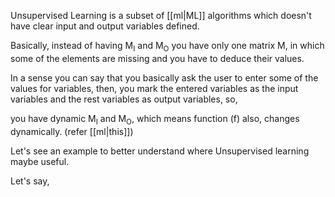 Unsupervised Learning is a subset of [[ml|ML]] algorithms which doesn't have clear input and output variables defined.

Basically, instead of having M<sub>I</sub> and M<sub>O</sub> you have only one matrix M, 
in which some of the elements are missing and you have to deduce their values.

<!-- Well the model has to. -->

In a sense you can say that you basically ask the user to enter some of the values for variables, then,
you mark the entered variables as the input variables and the rest variables as output variables, so, 

you have dynamic M<sub>I</sub> and M<sub>O</sub>, which means function (f) also, changes dynamically. (refer [[ml|this]])

Let's see an example to better understand where Unsupervised learning maybe useful.

Let's say,
